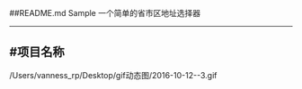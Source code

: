 ##README.md Sample
一个简单的省市区地址选择器

---
#项目名称
-------------


/Users/vanness_rp/Desktop/gif动态图/2016-10-12--3.gif
